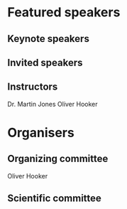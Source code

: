 # Featured speakers

## Keynote speakers


## Invited speakers


## Instructors

Dr. Martin Jones
Oliver Hooker	

# Organisers


## Organizing committee
Oliver Hooker


## Scientific committee
